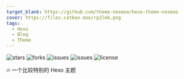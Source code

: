 ```yaml
---
target_blank: https://github.com/theme-nexmoe/hexo-theme-nexmoe
cover: https://files.catbox.moe/rp2lmk.png
tags:
  - Hexo
  - Blog
  - Theme
---
```


![stars](https://img.shields.io/github/stars/theme-nexmoe/hexo-theme-nexmoe.svg) ![forks](https://img.shields.io/github/forks/theme-nexmoe/hexo-theme-nexmoe.svg) ![issues](https://img.shields.io/github/issues/theme-nexmoe/hexo-theme-nexmoe.svg)   ![issues](https://img.shields.io/github/issues-pr/theme-nexmoe/hexo-theme-nexmoe.svg)   ![license](https://img.shields.io/github/license/theme-nexmoe/hexo-theme-nexmoe.svg)

🔥 一个比较特别的 Hexo 主题

<!--more-->

